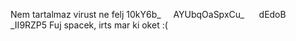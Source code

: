 Nem tartalmaz virust ne felj
10kY6b_‎ ‎ ‎ ‎ ‎ AYUbqOaSpxCu_‎ ‎ ‎ ‎ ‎ ‎ dEdoB‎ ‎ ‎ ‎ ‎ ‎ _II9RZP5
Fuj spacek, irts mar ki oket :(
